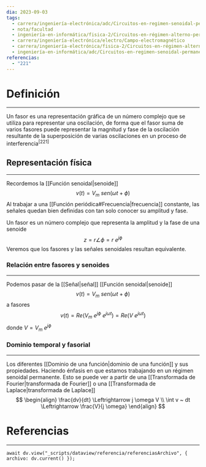 ```yaml
---
dia: 2023-09-03
tags:
  - carrera/ingeniería-electrónica/adc/Circuitos-en-regimen-senoidal-permanente
  - nota/facultad
  - ingeniería-en-informática/fisica-2/Circuitos-en-régimen-alterno-permanente
  - carrera/ingeniería-electrónica/electro/Campo-electromagnético
  - carrera/ingeniería-electrónica/fisica-2/Circuitos-en-régimen-alterno-permanente
  - ingeniería-en-informática/adc/Circuitos-en-regimen-senoidal-permanente
referencias:
  - "221"
---
```

# Definición
---
Un fasor es una representación gráfica de un número complejo que se utiliza para representar una oscilación, de forma que el fasor suma de varios fasores puede representar la magnitud y fase de la oscilación resultante de la superposición de varias oscilaciones en un proceso de interferencia<sup><a href="#ref-221" style="color: inherit; text-decoration: none;">[221]</a></sup> 

## Representación física
---
Recordemos la [[Función senoidal|senoide]] $$ v(t) = V_m ~ sen(\omega t + \phi) $$
Al trabajar a una [[Función periódica#Frecuencia|frecuencia]] constante, las señales quedan bien definidas con tan solo conocer su amplitud y fase.

Un fasor es un número complejo que representa la amplitud y la fase de una senoide $$ z = r \angle{\phi} = r ~ e^{j \phi} $$
Veremos que los fasores y las señales senoidales resultan equivalente.

### Relación entre fasores y senoides
---
Podemos pasar de la [[Señal|señal]] [[Función senoidal|senoide]] $$ v(t) = V_m ~ sen(\omega t + \phi) $$ a fasores $$ v(t) = Re \left( V_m ~ e^{j\phi} ~ e^{j \omega t}  \right) = Re \left( V ~ e^{j \omega t}  \right) $$ donde $V = V_m ~ e^{j \phi}$

### Dominio temporal y fasorial
---
Los diferentes [[Dominio de una función|dominio de una función]] y sus propiedades. Haciendo énfasis en que estamos trabajando en un régimen senoidal permanente. Esto se puede ver a partir de una [[Transformada de Fourier|transformada de Fourier]] o una [[Transformada de Laplace|transformada de Laplace]] $$ \begin{align}
	\frac{dv}{dt} \Leftrightarrow j \omega V \\
	\int v ~ dt \Leftrightarrow \frac{V}{j \omega}
\end{align} $$

# Referencias
---
```dataviewjs
await dv.view("_scripts/dataview/referencia/referenciasArchivo", { archivo: dv.current() });
```